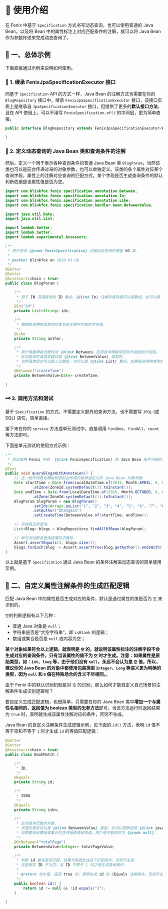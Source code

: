 # 🥣 使用介绍

在 Fenix 中基于 `Specification` 方式书写动态查询，也可以使用普通的 Java Bean，以及将 Bean 中的属性标注上对应匹配条件的注解，就可以将 Java Bean 作为参数传递来完成动态查询了。

## 🦖 一、总体示例

下面直接通过示例来说明如何使用。

### 🔑 1. 继承 FenixJpaSpecificationExecutor 接口

同基于 `Specification` API 的方式一样，Java Bean 的注解方式也需要在你的 `BlogRepository` 接口中，继承 `FenixJpaSpecificationExecutor` 接口，该接口实质上是继承自 `JpaSpecificationExecutor` 接口，但提供了更多的**默认接口方法**，且在 API 使用上，可以不用写 `FenixSpecification.of()` 的中间层，更为简单直接。

```java
public interface BlogRepository extends FenixJpaSpecificationExecutor<Blog> {

}
```

### 🔐 2. 定义动态查询的 Java Bean 类和查询条件的注解

然后，定义一个用于表示各种查询条件的普通 Java Bean 类 `BlogParam`，当然该类也可以是前台传递过来的对象参数，也可以单独定义。该类的各个属性对应某个查询字段，属性上的注解对应查询的匹配方式，某个字段是否生成查询条件的默认判断依据是该属性值是否为空。

```java
import com.blinkfox.fenix.specification.annotation.Between;
import com.blinkfox.fenix.specification.annotation.In;
import com.blinkfox.fenix.specification.annotation.Like;
import com.blinkfox.fenix.specification.handler.bean.BetweenValue;

import java.util.Date;
import java.util.List;

import lombok.Getter;
import lombok.Setter;
import lombok.experimental.Accessors;

/**
 * 用于测试 {@code FenixSpecification} 注解动态查询的博客 VO 类.
 *
 * @author blinkfox on 2020-01-28.
 */
@Getter
@Setter
@Accessors(chain = true)
public class BlogParam {

    /**
     * 用于 IN 范围查询的 ID 集合，{@link In} 注解的属性值可以是数组，也可以是 {@link java.util.Collection} 集合数据.
     */
    @In("id")
    private List<String> ids;

    /**
     * 模糊查询博客信息的作者名称关键字内容的字符串.
     */
    @Like
    private String author;

    /**
     * 用于根据博客创建时间 {@link Between} 区间查询博客信息的开始值和介绍值，
     * 区间查询的值类型建议是 {@link BetweenValue} 类型的.
     * 当然值类型也可以是二元数组，也可以是 {@link List} 集合，如果是这两种类型的值，元素的顺序必须是开始值和结束值才行.
     */
    @Between("createTime")
    private BetweenValue<Date> createTime;

}
```

### 🗝️ 3. 调用方法和测试

基于 `Specification` 的方式，不需要定义额外的查询方法，也不需要写 `JPQL` (或 SQL) 语句，简单直接。

接下来在你的 `service` 方法或单元测试中，直接调用 `findOne`、`findAll`、`count` 等方法即可。

下面是单元测试的使用方式示例：

```java
/**
 * 测试使用 Fenix 中的  {@link FenixSpecification} 的 Java Bean 条件注解的方式来动态查询博客信息.
 */
@Test
public void queryBlogsWithAnnotaion() {
    // 这一段代码是在模拟构造前台传递的或单独定义的 Java Bean 对象参数.
    Date startTime = Date.from(LocalDateTime.of(2019, Month.APRIL, 8, 0, 0, 0)
            .atZone(ZoneId.systemDefault()).toInstant());
    Date endTime = Date.from(LocalDateTime.of(2019, Month.OCTOBER, 8, 0, 0, 0)
            .atZone(ZoneId.systemDefault()).toInstant());
    BlogParam blogParam = new BlogParam()
            .setIds(Arrays.asList("1", "2", "3", "4", "5", "6", "7", "8"))
            .setAuthor("ZhangSan")
            .setCreateTime(BetweenValue.of(startTime, endTime));

    // 开始真正的查询.
    List<Blog> blogs = blogRepository.findAllOfBean(blogParam);

    // 单元测试断言查询结果的正确性.
    Assert.assertEquals(3, blogs.size());
    blogs.forEach(blog -> Assert.assertTrue(blog.getAuthor().endsWith("ZhangSan")));
}
```

以上就是基于 `Specification` 通过 Java Bean 的条件注解来动态查询的简单使用示例。

## 🦕 二、自定义属性注解条件的生成匹配逻辑

匹配 Java Bean 中的属性是否生成对应的条件，默认是通过属性的值是否为 `空` 来识别的。

`空`的判断逻辑有以下几种：

- 普通 Java 对象是 `null`；
- 字符串是否是“大空字符串”，即 `isBlank` 的逻辑；
- 数组或集合是否是 `null` 或内容为空；

**某个对象如果符合以上逻辑，就表明是 `空` 的，就说明该属性标注的注解字段不会生成对应的查询条件，只有当该属性的值不为 `空` 时才生成。注意：如果属性是原始类型，如：`int`、`long` 等，由于他们没有 `null`，永远不会认为是 `空` 值，所以，建议你的 Java Bean 的对象中都使用包装类型 `Integer`、`Long` 等语义更为明确的类型，因为 `null` 和 `0` 值在特殊场合的含义不尽相同。**。

由于 Fenix 中的默认识别机制是对 `空` 的识别，那么如何才能自定义自己场景的注解条件生成识别逻辑呢？

要自定义生成匹配逻辑，也很简单，只需要在你的 Java Bean 类中**增加一个与属性名相同的、返回值为 boolean 类型的无参方法**即可。当该方法运行时返回结果为 `true` 时，表明就生成该属性注解对应的条件，否则不生成。

Java Bean 的自定义注解条件生成逻辑示例，见下面的 `id()` 方法，表明 `id` 值不等于空和不等于 `1` 时才生成 `id` 的等值匹配逻辑：

```java
@Getter
@Setter
@Accessors(chain = true)
public class BookMatch {

    /**
     * ID.
     */
    @Equals
    private String id;

    /**
     * ISBN.
     */
    @Equals
    private String isbn;

    /**
     * 区间查询页数的对象.
     * 该值的类型可以是 {@link BetweenValue} 类型，也可以是数组或 {@link java.util.List} 类型，
     * 但需要保证数组或集合包含开始值或结束值，两个值不能同时为 {@code null}.
     */
    @OrBetween("totalPage")
    private BetweenValue<Integer> totalPageValue;

    /**
     * 判断 id 属性是否匹配，结果为真就生成这个匹配条件，否则不生成.
     * 这里假定 ID 不为空，且 ID 不等于 1 时才能生成查询条件.
     *
     * @return 布尔值，返回 true 时，表明生成 id 的 @Equals 注解条件，否则不生成.
     */
    public boolean id() {
        return id != null && !id.equals("1");
    }

}
```
